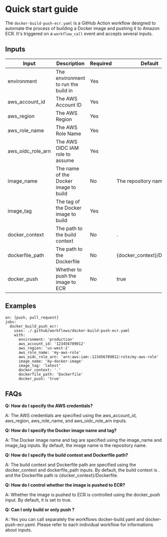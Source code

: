 # Quick start guide

The `docker-build-push-ecr.yaml` is a GitHub Action workflow designed to automate the process of building a Docker image and pushing it to Amazon ECR. It's triggered on a `workflow_call` event and accepts several inputs.

## Inputs

| Input             | Description                           | Required | Default                     |
| ----------------- | ------------------------------------- | -------- | --------------------------- |
| environment       | The environment to run the build in   | Yes      |                             |
| aws_account_id    | The AWS Account ID                    | Yes      |                             |
| aws_region        | The AWS Region                        | Yes      |                             |
| aws_role_name     | The AWS Role Name                     | Yes      |                             |
| aws_oidc_role_arn | The AWS OIDC IAM role to assume       | Yes      |                             |
| image_name        | The name of the Docker image to build | No       | The repository name         |
| image_tag         | The tag of the Docker image to build  | Yes      |                             |
| docker_context    | The path to the build context         | No       | .                           |
| dockerfile_path   | The path to the Dockerfile            | No       | {docker_context}/Dockerfile |
| docker_push       | Whether to push the image to ECR      | No       | true                        |

## Examples

```
on: [push, pull_request]
jobs:
  docker_build_push_ecr:
    uses: ./.github/workflows/docker-build-push-ecr.yaml
    with:
      environment: 'production'
      aws_account_id: '123456789012'
      aws_region: 'us-west-2'
      aws_role_name: 'my-aws-role'
      aws_oidc_role_arn: 'arn:aws:iam::123456789012:role/my-aws-role'
      image_name: 'my-docker-image'
      image_tag: 'latest'
      docker_context: '.'
      dockerfile_path: 'Dockerfile'
      docker_push: 'true'
```

## FAQs

**Q: How do I specify the AWS credentials?**

A: The AWS credentials are specified using the aws_account_id, aws_region, aws_role_name, and aws_oidc_role_arn inputs.

**Q: How do I specify the Docker image name and tag?**

A: The Docker image name and tag are specified using the image_name and image_tag inputs. By default, the image name is the repository name.

**Q: How do I specify the build context and Dockerfile path?**

A: The build context and Dockerfile path are specified using the docker_context and dockerfile_path inputs. By default, the build context is . and the Dockerfile path is {docker_context}/Dockerfile.

**Q: How do I control whether the image is pushed to ECR?**

A: Whether the image is pushed to ECR is controlled using the docker_push input. By default, it is set to true.

**Q: Can I only build or only push ?**

A: Yes you can call separately the workflows docker-build.yaml and docker-push-ecr.yaml. Please refer to each individual workflow for informations about inputs.
